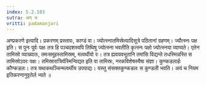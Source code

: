 ```yaml
---
index: 5.2.103
sutra: अण् च
vritti: padamanjari
---
```


 अण्प्रकरणे इत्यादि। प्रकरणम् प्रस्तावः, काण्डं वा। ज्योत्स्नातमिस्रेत्यादिसूत्रे पठितानां ग्रहणम्। ज्यौत्स्नः पक्ष इति। स पुनः पूर्वः पक्षः तत्र हि पञ्चदशस्वपि तिथिषु ज्योत्स्ना भवतीति कृत्स्नः पक्षो ज्योत्स्नया व्याप्यते। एतेन तामिस्रो व्याख्यातः, तमःसमूहस्तामिस्रम्, मत्वर्थीयो रः। तत्र ह्यवयवभूतानि तमांसि विद्यन्ते तधस्मिन्नस्ति स तामिस्रोऽपरः पक्षः। तमिस्रारात्रिर्यस्मिन्विद्यत इति वा तामिस्रः, नरकविशेषस्यैषा संज्ञा। कुण्कडलार्हः कौण्कडलः। तत्र यथाकथञ्चिन्मत्वर्थीय उपपाद्यः। यस्तु संसक्तकुण्कडलः स कुण्डली भवति। अयं च नियम इतिकरणानुवृतेर्ल भ्यते ॥
